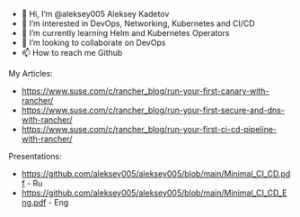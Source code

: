- 👋 Hi, I’m @aleksey005 Aleksey Kadetov
- 👀 I’m interested in DevOps, Networking, Kubernetes and CI/CD
- 🌱 I’m currently learning Helm and Kubernetes Operators
- 💞️ I’m looking to collaborate on DevOps
- 📫 How to reach me Github

My Articles:
- https://www.suse.com/c/rancher_blog/run-your-first-canary-with-rancher/
- https://www.suse.com/c/rancher_blog/run-your-first-secure-and-dns-with-rancher/
- https://www.suse.com/c/rancher_blog/run-your-first-ci-cd-pipeline-with-rancher/

Presentations:
- https://github.com/aleksey005/aleksey005/blob/main/Minimal_CI_CD.pdf - Ru
- https://github.com/aleksey005/aleksey005/blob/main/Minimal_CI_CD_Eng.pdf - Eng

<!---
aleksey005/aleksey005 is a ✨ special ✨ repository because its `README.md` (this file) appears on your GitHub profile.
You can click the Preview link to take a look at your changes.
--->
